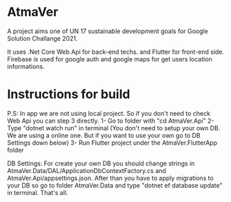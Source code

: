 # AtmaVer
A project aims one of UN 17 sustainable development goals for Google Solution Challange 2021. 

It uses .Net Core Web Api for back-end techs. and Flutter for front-end side. Firebase is used for google auth and google maps for get users location informations.

# Instructions for build
P.S: In app we are not using local project. So if you don't need to check Web Api you can step 3 directly.
1- Go to folder with "cd AtmaVer.Api"
2- Type "dotnet watch run" in terminal (You don't need to setup your own DB. We are using a online one. But if you want to use your own go to DB Settings down below)
3- Run Flutter project under the AtmaVer.FlutterApp folder


DB Settings:
For create your own DB you should change strings in AtmaVer.Data/DAL/ApplicationDbContextFactory.cs and AtmaVer.Api/appsettings.json. After than you have to apply migrations to your DB so go to folder AtmaVer.Data and type "dotnet ef database update" in terminal. That's all.
